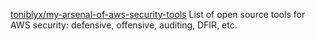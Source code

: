 
[toniblyx/my-arsenal-of-aws-security-tools](https://github.com/toniblyx/my-arsenal-of-aws-security-tools)
List of open source tools for AWS security: defensive, offensive, auditing, DFIR, etc.
